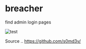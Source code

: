 # breacher
find admin login pages


![test](https://github.com/user-attachments/assets/cbf152e3-8f3e-4365-99f6-96a3e740d199)





Source .. 
https://github.com/s0md3v/
